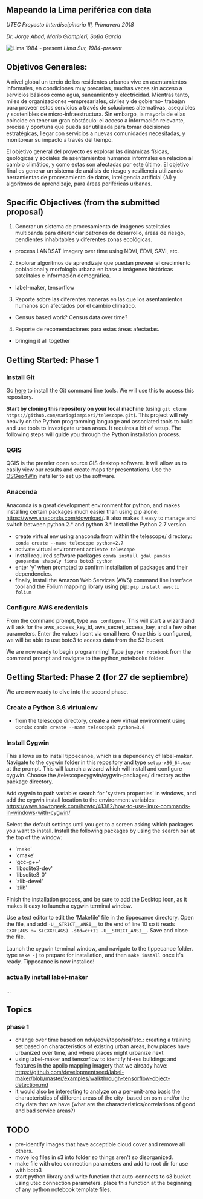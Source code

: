 ## Mapeando la Lima periférica con data ##
*UTEC Proyecto Interdiscipinario III, Primavera 2018*

*Dr. Jorge Abad, Mario Giampieri, Sofia Garcia*


![Lima 1984 - present](./img/lima_gif_02s.gif)
*Lima Sur, 1984-present*

## Objetivos Generales:
A nivel global un tercio de los residentes urbanos vive en asentamientos informales, en condiciones muy precarias, muchas veces sin acceso a servicios básicos como agua, saneamiento y electricidad. Mientras tanto, miles de organizaciones –empresariales, civiles y de gobierno- trabajan para proveer estos servicios a través de soluciones alternativas, asequibles y sostenibles de micro-infraestructura. Sin embargo, la mayoría de ellas coincide en tener un gran obstáculo: el acceso a información relevante, precisa y oportuna que pueda ser utilizada para tomar decisiones estratégicas, llegar con servicios a nuevas comunidades necesitadas, y monitorear su impacto a través del tiempo.

El objetivo general del proyecto es explorar las dinámicas físicas, geológicas y sociales de asentamientos humanos informales en relación al cambio climático, y como estas son afectadas por este último. El objetivo final es generar un sistema de análisis de riesgo y resiliencia utilizando herramientas de procesamiento de datos, inteligencia artificial (Ai) y algoritmos de aprendizaje, para áreas periféricas urbanas.

## Specific Objectives (from the submitted proposal)
1. Generar un sistema de procesamiento de imágenes satelitales multibanda para diferenciar patrones de desarrollo, áreas de riesgo, pendientes inhabitables y diferentes zonas ecológicas.
  - process LANDSAT imagery over time using NDVI, EDVI, SAVI, etc.

2. Explorar algoritmos de aprendizaje que puedan preveer el crecimiento poblacional y morfología urbana en base a imágenes históricas satelitales e información demográfica.
  - label-maker, tensorflow

3. Reporte sobre las diferentes maneras en las que los asentamientos humanos son afectados por el cambio climático.
  - Census based work? Census data over time?
  
4. Reporte de recomendaciones para estas áreas afectadas.
  - bringing it all together
  
## Getting Started: Phase 1

### Install Git
Go [here](https://git-scm.com/download/win) to install the Git command line tools. We will use this to access this repository.

**Start by cloning this repository on your local machine** (using `git clone  https://github.com/mariogiampieri/telescope.git`).
This project will rely heavily on the Python programming language and associated tools to build and use tools to investigate urban areas. It requires a bit of setup. The following steps will guide you through the Python installation process.

### QGIS
QGIS is the premier open source GIS desktop software. It will allow us to easily view our results and create maps for presentations. Use the [OSGeo4Win](https://trac.osgeo.org/osgeo4w/) installer to set up the software.

### Anaconda
Anaconda is a great development environment for python, and makes installing certain packages much easier than using pip alone: https://www.anaconda.com/download/. It also makes it easy to manage and switch between python 2.* and python 3.*. Install the Python 2.7 version.

- create virtual env using anaconda from within the telescope/ directory:
`conda create --name telescope python=2.7`
- activate virtual environment
`activate telescope`
- install required software packages
`conda install gdal pandas geopandas shapely fiona boto3 cython`
- enter 'y' when prompted to confirm installation of packages and their dependencies.
- finally, install the Amazon Web Services (AWS) command line interface tool and the Folium mapping library using pip:
`pip install awscli folium`

### Configure AWS credentials
From the command prompt, type `aws configure`. This will start a wizard and will ask for the aws_access_key_id, aws_secret_access_key, and a few other parameters. Enter the values I sent via email here. Once this is configured, we will be able to use boto3 to access data from the S3 bucket.

We are now ready to begin programming! Type `jupyter notebook` from the command prompt and navigate to the python_notebooks folder.

## Getting Started: Phase 2 (for 27 de septiembre)
We are now ready to dive into the second phase.

### Create a Python 3.6 virtualenv
- from the telescope directory, create a new virtual environment using conda:
`conda create --name telescope3 python=3.6`

### Install Cygwin
This allows us to install tippecanoe, which is a dependency of label-maker. Navigate to the cygwin folder in this repository and type `setup-x86_64.exe` at the prompt. This will launch a wizard which will install and configure cygwin. Choose the /telescopecygwin/cygwin-packages/ directory as the package directory.

Add cygwin to path variable: search for 'system properties' in windows, and add the cygwin install location to the environment variables: https://www.howtogeek.com/howto/41382/how-to-use-linux-commands-in-windows-with-cygwin/

Select the default settings until you get to a screen asking which packages you want to install. Install the following packages by using the search bar at the top of the window:
- 'make'
- 'cmake'
- 'gcc-g++'
- 'libsqlite3-dev'
- 'libsqlite3_0'
- 'zlib-devel'
- 'zlib'

Finish the installation process, and be sure to add the Desktop icon, as it makes it easy to launch a cygwin terminal window.

Use a text editor to edit the 'Makefile' file in the tippecanoe directory. Open the file, and add `-U__STRICT__ANSI__` to the end of line 10 so it reads `CXXFLAGS := $(CXXFLAGS) -std=c++11 -U__STRICT_ANSI__`. Save and close the file.

Launch the cygwin terminal window, and navigate to the tippecanoe folder. type `make -j` to prepare for installation, and then `make install` once it's ready. Tippecanoe is now installed!

### actually install label-maker
...

## Topics
### phase 1
- change over time based on ndvi/edvi/topo/soil/etc.: creating a training set based on characteristics of existing urban areas, how places have urbanized over time, and where places might urbanize next
- using label-maker and tensorflow to identify hi-res buildings and features in the apollo mapping imagery that we already have: https://github.com/developmentseed/label-maker/blob/master/examples/walkthrough-tensorflow-object-detection.md
- it would also be interesting to analyze on a per-unit-area basis the characteristics of different areas of the city- based on osm and/or the city data that we have (what are the characteristics/correlations of good and bad service areas?)

## TODO
- pre-identify images that have acceptible cloud cover and remove all others.
- move log files in s3 into folder so things aren't so disorganized.
- make file with utec connection parameters and add to root dir for use with boto3
- start python library and write function that auto-connects to s3 bucket using utec connection parameters. place this function at the beginning of any python notebook template files.

